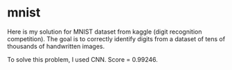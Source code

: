 # mnist
Here is my solution for MNIST dataset from kaggle (digit recognition competition).
The goal is to correctly identify digits from a dataset of tens of thousands of handwritten images.

To solve this problem, I used CNN. Score = 0.99246.
